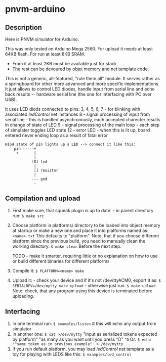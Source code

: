 # pnvm-arduino

## Description
Here is PNVM simulator for Arduino.

This was only tested on Arduino Mega 2560.
For upload it needs at least 64KB flash.
For run at least 8KB SRAM.
  - From it at least 2KB must be available just for stack.
  - The rest can be devoured by objet memory and net template code.

This is not a generic, all-featured, "rule them all" module.
It serves rather as a springboard for other more advanced and more
specific implementations. It just allows to control LED diodes, handle
input from serial line and echo back results -- hardware serial line
(the one for interfacing with PC over USB).

It uses LED diods connected to pins:
  3, 4, 5, 6, 7 - for blinking with associated *ledControl*
                  net instances
  8             - signal processing of input from serial line
                - this is handled asynchronously,
                  each accepted charecter results in change of state
                  of LED
  9             - signal processing of the main loop
                - each step of simulater toggles LED state
  12            - error LED - when this is lit up, board entered never ending
                  loop as a result of fatal error

    HIGH state of pin lights up a LED --> connect it like this:
        pin -----+
         +       |
                 |
                (O) led
                 |
                 [] resistor
                 |
                --- gnd
                 -

## Compilation and upload
  1. First make sure, that squeak plugin is up to date:
    - in parent directory run:
        `$ make src`
  2. Choose platform in platforms/ directory to be loaded into
     object memory at startup or make a new one and place it
     into platforms named as:
        `<name>.txt`
     This defaults to "platform".
     Note, that if you choose different platform since the previous build,
     you need to manually clean the working directory:
        `$ make clean`
     Before the next step.

     TODO - make it smarter, requiring little or no explanation on how
     to use or build different binaries for different platforms
  3. Compile it:
      `$ PLATFORM=<name> make`
  4. Upload it:
    - check your device and if it's not /dev/ttyACM0, export it as:
        `$ SERIALDEV=/dev/mytty make upload`
    - otherwise just run:
        `$ make upload`
      Note: check, that any program using this device is terminated before
      uploading.

## Interfacing
  1. In one terminal run:
    `$ examples/listen`    # this will echo any output from simulator
  2. In another one:
      `$ cat >/dev/mytty`
    "input as serialized tokens expected by platform"
    "as many as you want until you press ^D"
      `^D`
    Or:
      `$ echo '"same token as in previous example"' > /dev/mytty`
  3. If you run default platform, you may load *ledControl* net template
       as a toy for playing with LEDS like this:
          `$ examples/led_control`
